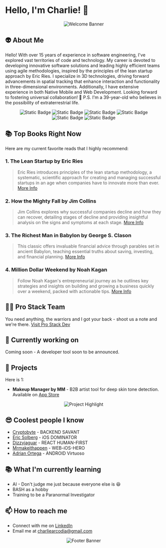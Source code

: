 <!-- command + shift + v -->

# Hello, I'm Charlie! 👋

<p align="center">
  <img src="https://media.giphy.com/media/iDOgzWkBquKDlzaw6W/giphy.gif" alt="Welcome Banner">
</p>

## 👽 About Me

Hello! With over 15 years of experience in software engineering, I've explored vast territories of code and technology. My career is devoted to developing innovative software solutions and leading highly efficient teams using agile methodologies, inspired by the principles of the lean startup approach by Eric Ries. I specialize in 3D technologies, driving forward advancements in spatial tracking that enhance interaction and functionality in three-dimensional environments. Additionally, I have extensive experience in both Native Mobile and Web Development. Looking forward to fostering universal collaboration! 🚀 P.S. I'm a 39-year-old who believes in the possibility of extraterrestrial life.

<!-- libraries -->
<p align="center">
  <img alt="Static Badge" src="https://img.shields.io/badge/Bash-4EAA25?logo=gnubash&logoColor=white">
  <img alt="Static Badge" src="https://img.shields.io/badge/Node-339933?logo=nodedotjs&logoColor=white">
  <!-- languages -->
  <img alt="Static Badge" src="https://img.shields.io/badge/Swift-F05138?logo=swift&logoColor=white">
  <img alt="Static Badge" src="https://img.shields.io/badge/Kotlin-7F52FF?logo=kotlin&logoColor=white">
 <img alt="Static Badge" src="https://img.shields.io/badge/C%23-512BD4?logo=csharp&logoColor=white">
  <img alt="Static Badge" src="https://img.shields.io/badge/javascript-F7DF1E?logo=javascript&logoColor=white">
</p>

## 📚 Top Books Right Now

Here are my current favorite reads that I highly recommend:

### 1. **The Lean Startup** by Eric Ries

> Eric Ries introduces principles of the lean startup methodology, a systematic, scientific approach for creating and managing successful startups in an age when companies have to innovate more than ever.
> [More Info](https://www.goodreads.com/book/show/10127019-the-lean-startup)

### 2. **How the Mighty Fall** by Jim Collins

> Jim Collins explores why successful companies decline and how they can recover, detailing stages of decline and providing insightful analysis on the signs and symptoms at each stage.
> [More Info](https://www.goodreads.com/book/show/6486482-how-the-mighty-fall)

### 3. **The Richest Man in Babylon** by George S. Clason

> This classic offers invaluable financial advice through parables set in ancient Babylon, teaching essential truths about saving, investing, and financial planning.
> [More Info](https://www.goodreads.com/book/show/1052.The_Richest_Man_in_Babylon)

### 4. **Million Dollar Weekend** by Noah Kagan

> Follow Noah Kagan's entrepreneurial journey as he outlines key strategies and insights on building and growing a business quickly over a weekend, packed with actionable tips.
> [More Info](https://www.goodreads.com/search?q=million+dollar+weekend)

## 🏴‍☠️ Pro Stack Team

You need anything, the warriors and I got your back - shoot us a note and we're there.
[Visit Pro Stack Dev](https://prostackdev.com)

## 🔱 Currently working on

Coming soon - A developer tool soon to be announced.

## 🚀 Projects

Here is 1:

- **Makeup Manager by MM** - B2B artist tool for deep skin tone detection. Available on [App Store](https://apps.apple.com/us/app/makeup-manager-by-mm/id1630203200)

<p align="center">
  <img src="https://media.giphy.com/media/Lk023zZqHJ3Zz4rxtV/giphy.gif" alt="Project Highlight">
</p>

## 😎 Coolest people I know

- [Cryptobyte](https://github.com/Cryptobyte) - BACKEND SAVANT
- [Eric Solberg](https://github.com/eric-solberg/eric-solberg) - iOS DOMINATOR
- [Dizzyjaguar](https://github.com/dizzyjaguar/) - REACT HUMAN-FIRST
- [Mrmakeithappen](https://github.com/MrMakeItHappen) - WEB-iOS-HERO
- [Adrian Ortega](https://github.com/AOrtega84) - ANDROID Virtuoso

## 📚 What I'm currently learning

- AI - Don't judge me just because everyone else is 😆
- BASH as a hobby
- Training to be a Paranormal Investigator

## 📫 How to reach me

- Connect with me on [LinkedIn](https://www.linkedin.com/in/charlie-a-5b7898114/)
- Email me at [charliearcodia@gmail.com](mailto:charliearcodia@gmail.com)

<p align="center">
  <img src="https://media.giphy.com/media/go3pCPP4899Jd3xb4p/giphy.gif" alt="Footer Banner">
</p>
